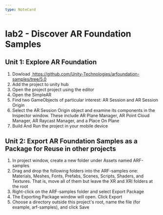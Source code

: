 ```yaml
---
type: NoteCard
---
```


# lab2 - Discover AR Foundation Samples
## Unit 1: Explore AR Foundation

1.  Dowload [ ](https://github.com/Unity-Technologies/arfoundation-samples/tree/5.1\)%C2%A0)<https://github.com/Unity-Technologies/arfoundation-samples/tree/5.0>
2.  Add the project to unity hub 
3.  Open the project project using the editor
4.  Open the SimpleAR
5.  Find two GameObjects of particular interest: AR Session and AR Session Origin
6.  Select the AR Session Origin object and examine its components in the Inspector window. These include AR Plane Manager, AR Point Cloud Manager, AR Raycast Manager, and a Place On Plane
7.  Build And Run the project in your mobile device

## Unit 2: Export AR Foundation Samples as a Package for Reuse in other projects

1.  In project window, create a new folder under Assets named ARF-samples
2.  Drag and drop the following folders into the ARF-samples one: Materials, Meshes, Fonts, Prefabs, Scenes, Scripts, Shaders, and Textures. That is, move all of them but leave the XR and XRI folders at the root
3.  Right-click on the ARF-samples folder and select Export Package
4.  The Exporting Package window will open. Click Export
5.  Choose a directory outside this project's root, name the file (for example, arf-samples), and click Save